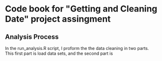 # Code book for "Getting and Cleaning Date" project assingment

## Analysis Process

In the run_analysis.R script, I proform the the data cleaning in two parts. This first part is load data sets, and the second part is 
